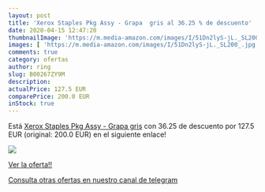 ```yaml
---
layout: post
title: 'Xerox Staples Pkg Assy - Grapa  gris al 36.25 % de descuento'
date: 2020-04-15 12:47:20
thumbnailImage: 'https://m.media-amazon.com/images/I/51Dn2lyS-jL._SL200_.jpg'
images: [ 'https://m.media-amazon.com/images/I/51Dn2lyS-jL._SL200_.jpg' ]
comments: true
category: ofertas
author: ring
slug: B00267ZY9M
description:
actualPrice: 127.5 EUR
comparePrice: 200.0 EUR
inStock: true
---
```


Está [Xerox Staples Pkg Assy - Grapa  gris](https://www.amazon.com/dp/B00267ZY9M/?tag=redken08-20) con 36.25 de descuento por 127.5 EUR (original: 200.0 EUR) en el siguiente enlace!

[![](https://m.media-amazon.com/images/I/51Dn2lyS-jL._SL200_.jpg)](https://www.amazon.com/dp/B00267ZY9M/?tag=redken08-20)

[Ver la oferta!!](https://www.amazon.com/dp/B00267ZY9M/?tag=redken08-20)

[Consulta otras ofertas en nuestro canal de telegram](https://t.me/s/ofertas25)
